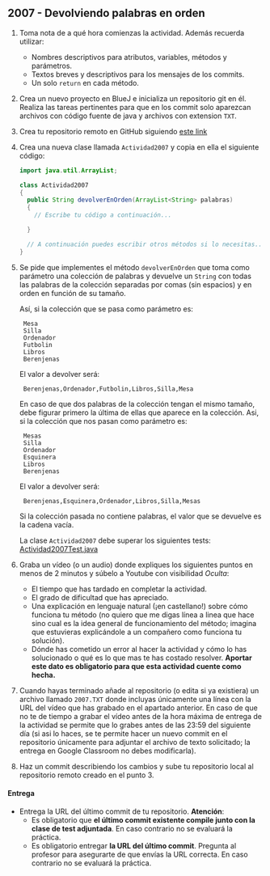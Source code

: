 ## 2007 - Devolviendo palabras en orden

1. Toma nota de a qué hora comienzas la actividad. Además recuerda utilizar:
   * Nombres descriptivos para atributos, variables, métodos y parámetros.
   * Textos breves y descriptivos para los mensajes de los commits.
   * Un solo `return` en cada método.

2. Crea un nuevo proyecto en BlueJ e inicializa un repositorio git en él. Realiza las tareas pertinentes para que en los commit solo aparezcan archivos con código fuente de java y archivos con extension `TXT`.

3. Crea tu repositorio remoto en GitHub siguiendo [este link](https://classroom.github.com/a/WaILVoNV)

5. Crea una nueva clase llamada `Actividad2007` y copia en ella el siguiente código: 

      ```java
      import java.util.ArrayList;

      class Actividad2007
      {
        public String devolverEnOrden(ArrayList<String> palabras)
        {
          // Escribe tu código a continuación...

        }

        // A continuación puedes escribir otros métodos si lo necesitas...
      }
      ```

4. Se pide que implementes el método `devolverEnOrden` que toma como parámetro una colección de palabras y devuelve un `String` con todas las palabras de la colección separadas por comas (sin espacios) y en orden en función de su tamaño. 

    Así, si la colección que se pasa como parámetro es:

        Mesa
        Silla
        Ordenador
        Futbolin
        Libros
        Berenjenas

    El valor a devolver será:

        Berenjenas,Ordenador,Futbolin,Libros,Silla,Mesa

    En caso de que dos palabras de la colección tengan el mismo tamaño, debe figurar primero la última de ellas que aparece en la colección. Asi, si la colección que nos pasan como parámetro es:

        Mesas
        Silla
        Ordenador
        Esquinera
        Libros
        Berenjenas

    El valor a devolver será:

        Berenjenas,Esquinera,Ordenador,Libros,Silla,Mesas

    Si la colección pasada no contiene palabras, el valor que se devuelve es la cadena vacía.

    La clase `Actividad2007` debe superar los siguientes tests: [Actividad2007Test.java](https://gist.github.com/miguelbayon/1cf3b3e663c3ff700f1c3b4bca98f3ca)

5. Graba un vídeo (o un audio) donde expliques los siguientes puntos en menos de 2 minutos y súbelo a Youtube con visibilidad *Oculta*:
    - El tiempo que has tardado en completar la actividad.
    - El grado de dificultad que has apreciado.
    - Una explicación en lenguaje natural (¡en castellano!) sobre cómo funciona tu método (no quiero que me digas línea a linea que hace sino cual es la idea general de funcionamiento del método; imagina que estuvieras explicándole a un compañero como funciona tu solución).
    - Dónde has cometido un error al hacer la actividad y cómo lo has solucionado o qué es lo que mas te has costado resolver. **Aportar este dato es obligatorio para que esta actividad cuente como hecha.**

5. Cuando hayas terminado añade al repositorio (o edita si ya existiera) un archivo llamado `2007.TXT` donde incluyas únicamente una línea con la URL del vídeo que has grabado en el apartado anterior. En caso de que no te de tiempo a grabar el vídeo antes de la hora máxima de entrega de la actividad se permite que lo grabes antes de las 23:59 del siguiente día (si asi lo haces, se te permite hacer un nuevo commit en el repositorio únicamente para adjuntar el archivo de texto solicitado; la entrega en Google Classroom no debes modificarla).

6. Haz un commit describiendo los cambios y sube tu repositorio local al repositorio remoto creado en el punto 3.

#### Entrega

* Entrega la URL del último commit de tu repositorio. __Atención__: 
  * Es obligatorio que __el último commit existente compile junto con la clase de test adjuntada__. En caso contrario no se evaluará la práctica.
  * Es obligatorio entregar __la URL del último commit__. Pregunta al profesor para asegurarte de que envías la URL correcta. En caso contrario no se evaluará la práctica.

